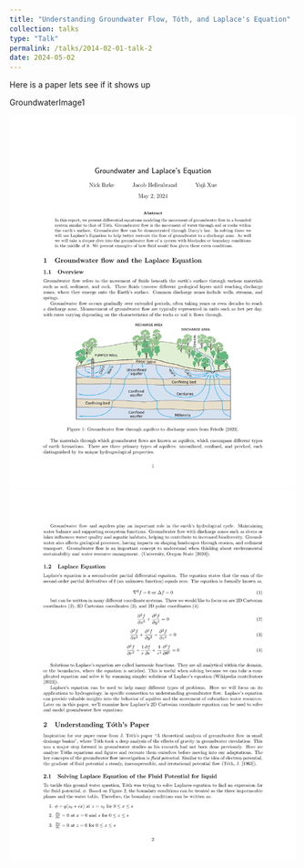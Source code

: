 ```yaml
---
title: "Understanding Groundwater Flow, Tóth, and Laplace's Equation"
collection: talks
type: "Talk"
permalink: /talks/2014-02-01-talk-2
date: 2024-05-02
---
```



Here is a paper lets see if it shows up 

GroundwaterImage1

<img src="/images/diffyQ/DiffyQ_FinalProject-4-01.png" alt="GroundwaterImage1" title="GroundwaterImage1" />

<img src="/images/diffyQ/DiffyQ_FinalProject-4-02.png" alt="GroundwaterImage2" title="GroundwaterImage2" />
